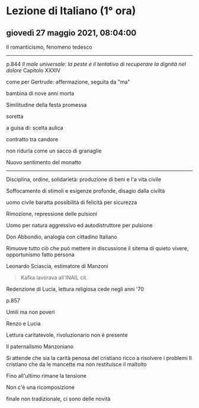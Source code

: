 # Lezione di Italiano (1° ora)

## giovedì 27 maggio 2021, 08:04:00


Il romanticismo, fenomeno tedesco

---
p.844 *Il male universale: la peste e il tentativo di recuperare la dignità nel dolore*
Capitolo XXXIV

come per Gertrude: affermazione, seguita da "ma"


bambina  di nove anni morta

Similitudine della festa promessa

soretta


a guisa di: scelta aulica

contratto tra candore 


non ridurla come un sacco di granaglie

Nuovo sentimento del monatto

---


Disciplina, ordine, solidarietà: produzione di beni e l'a vita civile

Soffocamento di stimoli e esigenze profonde, disagio dalla civiltà

uomo civile baratta possibilità di felicità per sicurezza

Rimozione, repressione delle pulsioni

Uomo per natura aggressivo ed autodistruttore per pulsione

Don Abbondio, analogia con cittadino Italiano

Rimuove tutto ciò che può mettere in discussione il sitema di quieto vivere, opportunismo fatto persona

Leonardo Sciascia, estimatore di Manzoni

> Kafka lavorava all'INAIL 
> cit.



Redenzione di Lucia, lettura religiosa
cede negli anni '70



p.857

Umili ma non poveri

Renzo e Lucia

Lettura caritatevole, rivoluzionario non è presente

Il paternalismo Manzoniano

Si attende che sia la carità penosa del cristiano ricco a risolvere i problemi
Il cristiano che da le mancette ma non restituisce il maltolto

Fino all'ultimo rimane la tensione

Non c'è una ricomposizione


finale non tradizionale, ci sono delle novità


<!--stackedit_data:
eyJoaXN0b3J5IjpbLTQ0NzA0MTMzLDU4NTAwODk5NSwxNDMwND
c0NzQ2LC00MTEwMDAzOSwxMzU0ODg3MTI2LDY5Nzk5MDUxMSwt
MTExMTUxNDc5MywxNjExMzAxMDEwLDg1ODk3MTM3NSwyODg0OT
MzNTYsMjg4NDkzMzU2XX0=
-->